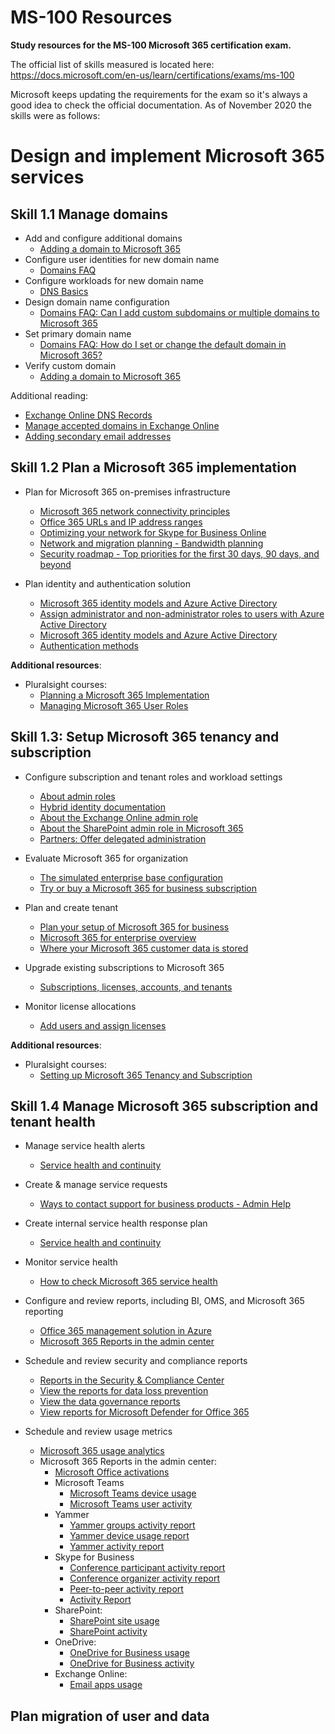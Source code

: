 # MS-100 Resources
**Study resources for the MS-100 Microsoft 365 certification exam.**

The official list of skills measured is located here: https://docs.microsoft.com/en-us/learn/certifications/exams/ms-100

Microsoft keeps updating the requirements for the exam so it's always a good idea to check the official documentation. 
As of November 2020 the skills were as follows:


# Design and implement Microsoft 365 services
## Skill 1.1 Manage domains
- Add and configure additional domains
  - [Adding a domain to Microsoft 365](https://docs.microsoft.com/office365/admin/setup/add-domain?view=o365-worldwide)
- Configure user identities for new domain name
  - [Domains FAQ](https://docs.microsoft.com/en-us/microsoft-365/admin/setup/domains-faq?view=o365-worldwide)
- Configure workloads for new domain name
  - [DNS Basics](https://docs.microsoft.com/en-au/microsoft-365/admin/get-help-with-domains/dns-basics?view=o365-worldwide)
- Design domain name configuration
  - [Domains FAQ: Can I add custom subdomains or multiple domains to Microsoft 365](https://docs.microsoft.com/en-us/microsoft-365/admin/setup/domains-faq?view=o365-worldwide#can-i-add-custom-subdomains-or-multiple-domains-to-microsoft-365)
- Set primary domain name
  - [Domains FAQ: How do I set or change the default domain in Microsoft 365?](https://docs.microsoft.com/en-us/microsoft-365/admin/setup/domains-faq?view=o365-worldwide#how-do-i-set-or-change-the-default-domain-in-microsoft-365)
- Verify custom domain
  - [Adding a domain to Microsoft 365](https://docs.microsoft.com/en-us/microsoft-365/admin/setup/add-domain?view=o365-worldwide)

 Additional reading:
 - [Exchange Online DNS Records](https://docs.microsoft.com/en-us/microsoft-365/enterprise/external-domain-name-system-records?view=o365-worldwide)
 - [Manage accepted domains in Exchange Online](https://docs.microsoft.com/en-us/exchange/mail-flow-best-practices/manage-accepted-domains/manage-accepted-domains)
 - [Adding secondary email addresses](https://docs.microsoft.com/en-us/Exchange/recipients/user-mailboxes/email-addresses?view=exchserver-2019)
 

 
## Skill 1.2 Plan a Microsoft 365 implementation
- Plan for Microsoft 365 on-premises infrastructure
  - [Microsoft 365 network connectivity principles](https://docs.microsoft.com/en-us/microsoft-365/enterprise/microsoft-365-network-connectivity-principles?view=o365-worldwide#new-office-365-endpoint-categories)
  - [Office 365 URLs and IP address ranges](https://docs.microsoft.com/en-us/microsoft-365/enterprise/urls-and-ip-address-ranges?view=o365-worldwide)
  - [Optimizing your network for Skype for Business Online](https://docs.microsoft.com/en-us/SkypeForBusiness/optimizing-your-network/optimizing-your-network?view=o365-worldwide)
  - [Network and migration planning - Bandwidth planning](https://docs.microsoft.com/en-us/microsoft-365/enterprise/network-and-migration-planning?view=o365-worldwide)
  - [Security roadmap - Top priorities for the first 30 days, 90 days, and beyond](https://docs.microsoft.com/en-us/microsoft-365/security/office-365-security/security-roadmap?view=o365-worldwide)
  
- Plan identity and authentication solution
  - [Microsoft 365 identity models and Azure Active Directory](https://docs.microsoft.com/en-us/microsoft-365/enterprise/about-microsoft-365-identity?view=o365-worldwide)
  - [Assign administrator and non-administrator roles to users with Azure Active Directory](https://docs.microsoft.com/en-us/azure/active-directory/fundamentals/active-directory-users-assign-role-azure-portal?context=azure/active-directory/users-groups-roles/context/ugr-context/)
  - [Microsoft 365 identity models and Azure Active Directory](https://docs.microsoft.com/en-us/microsoft-365/enterprise/about-microsoft-365-identity?view=o365-worldwide)
  - [Authentication methods](https://docs.microsoft.com/en-us/azure/active-directory/authentication/concept-authentication-methods)
  
**Additional resources**:
- Pluralsight courses: 
  - [Planning a Microsoft 365 Implementation
](https://app.pluralsight.com/library/courses/planning-m365-implementation/table-of-contents)
  - [Managing Microsoft 365 User Roles](https://app.pluralsight.com/library/courses/managing-microsoft-365-user-roles)
  
## Skill 1.3: Setup Microsoft 365 tenancy and subscription
- Configure subscription and tenant roles and workload settings
  - [About admin roles
](https://docs.microsoft.com/en-us/microsoft-365/admin/add-users/about-admin-roles?view=o365-worldwide)
  - [Hybrid identity documentation
](https://docs.microsoft.com/en-us/azure/active-directory/hybrid/)
  - [About the Exchange Online admin role
  ](https://docs.microsoft.com/en-us/microsoft-365/admin/add-users/about-exchange-online-admin-role?view=o365-worldwide)
  - [About the SharePoint admin role in Microsoft 365](https://docs.microsoft.com/en-us/sharepoint/sharepoint-admin-role?redirectSourcePath=%252farticle%252fAbout-the-SharePoint-Online-admin-role-f08144d5-9d50-4922-8e77-4e1a27b40705)
  - [Partners: Offer delegated administration](https://support.office.microsoft.com/en-us/article/partners-offer-delegated-administration-26530dc0-ebba-415b-86b1-b55bc06b073e?ui=en-US&rs=en-001&ad=US)

 
- Evaluate Microsoft 365 for organization
  - [The simulated enterprise base configuration
](https://docs.microsoft.com/en-us/microsoft-365/enterprise/simulated-ent-base-configuration-microsoft-365-enterprise?view=o365-worldwide)
  - [Try or buy a Microsoft 365 for business subscription](https://docs.microsoft.com/en-us/microsoft-365/commerce/try-or-buy-microsoft-365?view=o365-worldwide)
- Plan and create tenant
  - [Plan your setup of Microsoft 365 for business](https://docs.microsoft.com/en-us/microsoft-365/admin/setup/plan-your-setup?view=o365-worldwide)
  - [Microsoft 365 for enterprise overview](https://docs.microsoft.com/en-us/microsoft-365/enterprise/microsoft-365-overview?view=o365-worldwide)
  - [Where your Microsoft 365 customer data is stored](https://docs.microsoft.com/en-us/microsoft-365/enterprise/o365-data-locations?view=o365-worldwide)
- Upgrade existing subscriptions to Microsoft 365
  - [Subscriptions, licenses, accounts, and tenants](https://docs.microsoft.com/en-us/microsoft-365/enterprise/subscriptions-licenses-accounts-and-tenants-for-microsoft-cloud-offerings?view=o365-worldwide)
- Monitor license allocations
  - [Add users and assign licenses](https://docs.microsoft.com/en-us/microsoft-365/admin/add-users/add-users?view=o365-worldwide)


**Additional resources**:
- Pluralsight courses:
  - [Setting up Microsoft 365 Tenancy and Subscription](https://app.pluralsight.com/library/courses/setting-up-microsoft-365-tenancy-subscription)

## Skill 1.4 Manage Microsoft 365 subscription and tenant health

- Manage service health alerts
  - [Service health and continuity
](https://docs.microsoft.com/en-us/office365/servicedescriptions/office-365-platform-service-description/service-health-and-continuity)

- Create & manage service requests
  - [Ways to contact support for business products - Admin Help](https://docs.microsoft.com/en-us/microsoft-365/admin/contact-support-for-business-products?view=o365-worldwide&viewFallbackFrom=o365-worldwide)

- Create internal service health response plan
  - [Service health and continuity](https://docs.microsoft.com/en-us/office365/servicedescriptions/office-365-platform-service-description/service-health-and-continuity)

- Monitor service health
  - [How to check Microsoft 365 service health](https://docs.microsoft.com/en-us/microsoft-365/enterprise/view-service-health?view=o365-worldwide)

- Configure and review reports, including BI, OMS, and Microsoft 365 reporting
  - [Office 365 management solution in Azure](https://docs.microsoft.com/en-us/azure/azure-monitor/insights/solution-office-365)
  - [Microsoft 365 Reports in the admin center](https://docs.microsoft.com/en-us/microsoft-365/admin/activity-reports/activity-reports?view=o365-worldwide)

- Schedule and review security and compliance reports
  - [Reports in the Security & Compliance Center](https://docs.microsoft.com/en-us/microsoft-365/compliance/reports-in-security-and-compliance?view=o365-worldwide)
  - [View the reports for data loss prevention](https://docs.microsoft.com/en-us/microsoft-365/compliance/view-the-dlp-reports?view=o365-worldwide)
  - [View the data governance reports](https://docs.microsoft.com/en-us/microsoft-365/compliance/view-the-data-governance-reports?view=o365-worldwide)
  - [View reports for Microsoft Defender for Office 365](https://docs.microsoft.com/en-us/microsoft-365/security/office-365-security/view-reports-for-atp?view=o365-worldwide)

- Schedule and review usage metrics
  - [Microsoft 365 usage analytics](https://docs.microsoft.com/en-au/microsoft-365/admin/usage-analytics/usage-analytics?view=o365-worldwide)
  - Microsoft 365 Reports in the admin center:
    - [Microsoft Office activations](https://docs.microsoft.com/en-us/microsoft-365/admin/activity-reports/microsoft-office-activations?view=o365-worldwide)
    - Microsoft Teams
      - [Microsoft Teams device usage](https://docs.microsoft.com/en-us/microsoft-365/admin/activity-reports/microsoft-teams-device-usage?view=o365-worldwide)
      - [Microsoft Teams user activity](https://docs.microsoft.com/en-us/microsoft-365/admin/activity-reports/microsoft-teams-user-activity?view=o365-worldwide)
    - Yammer
      - [Yammer groups activity report](https://docs.microsoft.com/en-us/microsoft-365/admin/activity-reports/yammer-groups-activity-report?view=o365-worldwide)
      - [Yammer device usage report](https://docs.microsoft.com/en-us/microsoft-365/admin/activity-reports/yammer-device-usage-report?view=o365-worldwide)
      - [Yammer activity report](https://docs.microsoft.com/en-us/microsoft-365/admin/activity-reports/yammer-activity-report?view=o365-worldwide)
    - Skype for Business
      - [Conference participant activity report](https://docs.microsoft.com/en-us/SkypeForBusiness/skype-for-business-online-reporting/conference-participant-activity-report)
      - [Conference organizer activity report](https://docs.microsoft.com/en-us/SkypeForBusiness/skype-for-business-online-reporting/conference-organizer-activity-report)
      - [Peer-to-peer activity report](https://docs.microsoft.com/en-us/SkypeForBusiness/skype-for-business-online-reporting/peer-to-peer-activity-report)
      - [Activity Report](https://docs.microsoft.com/en-us/SkypeForBusiness/skype-for-business-online-reporting/activity-report)
    - SharePoint:
      - [SharePoint site usage](https://docs.microsoft.com/en-us/microsoft-365/admin/activity-reports/sharepoint-site-usage?view=o365-worldwide)
      - [SharePoint activity](https://docs.microsoft.com/en-us/microsoft-365/admin/activity-reports/sharepoint-activity?view=o365-worldwide)
    - OneDrive:
      - [OneDrive for Business usage](https://docs.microsoft.com/en-us/microsoft-365/admin/activity-reports/onedrive-for-business-usage?view=o365-worldwide)
      - [OneDrive for Business activity](https://docs.microsoft.com/en-us/microsoft-365/admin/activity-reports/onedrive-for-business-activity?view=o365-worldwide)
    - Exchange Online:
      - [Email apps usage](https://docs.microsoft.com/en-us/microsoft-365/admin/activity-reports/email-apps-usage?view=o365-worldwide)

 
## Plan migration of user and data